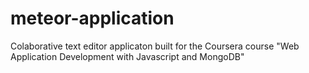 # meteor-application
Colaborative text editor applicaton built for the Coursera course
"Web Application Development with Javascript and MongoDB"
